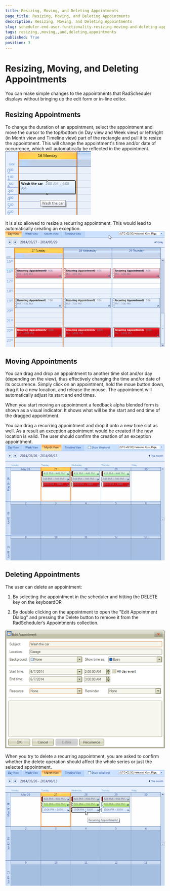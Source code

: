 ```yaml
---
title: Resizing, Moving, and Deleting Appointments
page_title: Resizing, Moving, and Deleting Appointments
description: Resizing, Moving, and Deleting Appointments
slug: scheduler-end-user-functionality-resizing-moving-and-deleting-appointments
tags: resizing,,moving,,and,deleting,appointments
published: True
position: 3
---
```


# Resizing, Moving, and Deleting Appointments



You can make simple changes to the appointments that RadScheduler displays without bringing up the edit form or in-line editor.

## Resizing Appointments

To change the duration of an appointment, select the appointment and move the cursor to the top/bottom (in Day view and Week view) 
        or left/right (in Month view and Timeline view) part of the rectangle and pull it to resize the appointment. This will change the appointment's
        time and/or date of occurrence, which will automatically be reflected in the appointment. ![scheduler-end-user-functionality-resizing-moving-and-deleting-appointments 001](images/scheduler-end-user-functionality-resizing-moving-and-deleting-appointments001.png)

It is also allowed to resize a recurring appointment. This would lead to automatically creating an exception.![scheduler-end-user-functionality-resizing-moving-and-deleting-appointments 003](images/scheduler-end-user-functionality-resizing-moving-and-deleting-appointments003.gif)

## Moving Appointments

You can drag and drop an appointment to another time slot and/or day (depending on the view), thus effectively changing the time and/or
        date of its occurrence. Simply click on an appointment, hold the moue button down, drag it to a new location, and release the mouse. The appointment
        will automatically adjust its start and end times. 

When you start moving an appointment a feedback alpha blended form is shown as a visual indicator. It shows what will be the start and end
        time of the dragged appointment.

You can drag a recurring appointment and drop it onto a new time slot as well. As a result an exception appointment would be created if the new
          location is valid. The user should confirm the creation of an exception appointment.
        ![scheduler-end-user-functionality-resizing-moving-and-deleting-appointments 004](images/scheduler-end-user-functionality-resizing-moving-and-deleting-appointments004.gif)

## Deleting Appointments

The user can delete an appointment:

1. By selecting the appointment in the scheduler and hitting the DELETE key on the keyboardOR

1. By double clicking on the appointment to open the "Edit Appointment Dialog" and pressing the Delete button
            to remove it from the RadScheduler’s Appointments collection.

![scheduler-end-user-functionality-resizing-moving-and-deleting-appointments 002](images/scheduler-end-user-functionality-resizing-moving-and-deleting-appointments002.png)

When you try to delete a recurring appointment, you are asked to confirm whether
        the delete operation should affect the whole series or just the selected appointment.![scheduler-end-user-functionality-resizing-moving-and-deleting-appointments 005](images/scheduler-end-user-functionality-resizing-moving-and-deleting-appointments005.gif)
